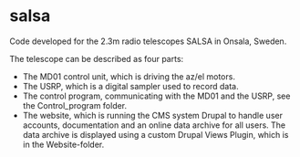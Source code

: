 salsa
=====

Code developed for the 2.3m radio telescopes SALSA in Onsala, Sweden.

The telescope can be described as four parts:
- The MD01 control unit, which is driving the az/el motors.
- The USRP, which is a digital sampler used to record data.
- The control program, communicating with the MD01 and the USRP,
  see the Control_program folder.
- The website, which is running the CMS system Drupal to handle user
  accounts, documentation and an online data archive for all users.
  The data archive is displayed using a custom Drupal Views Plugin, which
  is in the Website-folder.
  
